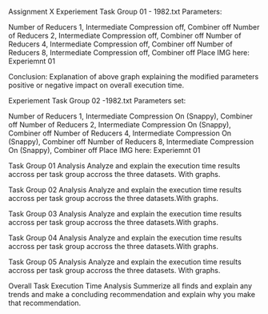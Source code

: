 Assignment X
Experiement Task Group 01 - 1982.txt
Parameters:

Number of Reducers 1, Intermediate Compression off, Combiner off
Number of Reducers 2, Intermediate Compression off, Combiner off
Number of Reducers 4, Intermediate Compression off, Combiner off
Number of Reducers 8, Intermediate Compression off, Combiner off
Place IMG here: Experiemnt 01

Conclusion: Explanation of above graph explaining the modified parameters positive or negative impact on overall execution time.

Experiement Task Group 02 -1982.txt
Parameters set:

Number of Reducers 1, Intermediate Compression On (Snappy), Combiner off
Number of Reducers 2, Intermediate Compression On (Snappy), Combiner off
Number of Reducers 4, Intermediate Compression On (Snappy), Combiner off
Number of Reducers 8, Intermediate Compression On (Snappy), Combiner off
Place IMG here: Experiemnt 01

Task Group 01 Analysis
Analyze and explain the execution time results accross per task group accross the three datasets. With graphs.

Task Group 02 Analysis
Analyze and explain the execution time results accross per task group accross the three datasets.With graphs.

Task Group 03 Analysis
Analyze and explain the execution time results accross per task group accross the three datasets.With graphs.

Task Group 04 Analysis
Analyze and explain the execution time results accross per task group accross the three datasets.With graphs.

Task Group 05 Analysis
Analyze and explain the execution time results accross per task group accross the three datasets. With graphs.

Overall Task Execution Time Analysis
Summerize all finds and explain any trends and make a concluding recommendation and explain why you make that recommendation.
